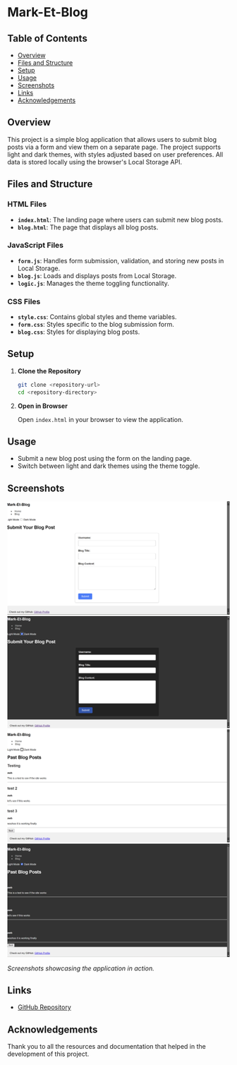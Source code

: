 # Mark-Et-Blog

## Table of Contents

- [Overview](#overview)
- [Files and Structure](#files-and-structure)
- [Setup](#setup)
- [Usage](#usage)
- [Screenshots](#screenshots)
- [Links](#links)
- [Acknowledgements](#acknowledgements)

## Overview

This project is a simple blog application that allows users to submit blog posts via a form and view them on a separate page. The project supports light and dark themes, with styles adjusted based on user preferences. All data is stored locally using the browser's Local Storage API.

## Files and Structure

### HTML Files

- **`index.html`**: The landing page where users can submit new blog posts.
- **`blog.html`**: The page that displays all blog posts.

### JavaScript Files

- **`form.js`**: Handles form submission, validation, and storing new posts in Local Storage.
- **`blog.js`**: Loads and displays posts from Local Storage.
- **`logic.js`**: Manages the theme toggling functionality.

### CSS Files

- **`style.css`**: Contains global styles and theme variables.
- **`form.css`**: Styles specific to the blog submission form.
- **`blog.css`**: Styles for displaying blog posts.

## Setup

1. **Clone the Repository**

   ```sh
   git clone <repository-url>
   cd <repository-directory>
   ```

2. **Open in Browser**

   Open `index.html` in your browser to view the application.

## Usage

- Submit a new blog post using the form on the landing page.
- Switch between light and dark themes using the theme toggle.

## Screenshots

![Screenshot of Landing Blog Submission Page Light Mode](./assets/images/Landing%20page%20light%20mode.png)
![Screenshot of Landing Blog Submission Page Dark Mode](./assets/images/Landing%20page%20dark%20mode.png)
![Screenshot of Blog Posts Light Mode](./assets/images/Blog%20page%20light%20mode.png)
![Screenshot of Blog Posts Dark Mode](./assets/images/Blog%20page%20dark%20mode.png)

*Screenshots showcasing the application in action.*

## Links

- [GitHub Repository](https://github.com/awb2987/Mark-Et-Blog)

## Acknowledgements

Thank you to all the resources and documentation that helped in the development of this project.
